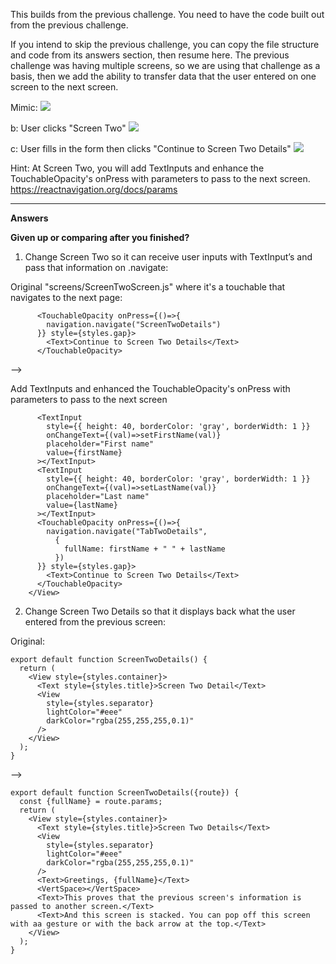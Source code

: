 This builds from the previous challenge. You need to have the code built out from the previous challenge.

If you intend to skip the previous challenge, you can copy the file structure and code from its answers section, then resume here. The previous challenge was having multiple screens, so we are using that challenge as a basis, then we add the ability to transfer data that the user entered on one screen to the next screen.

Mimic:
![](https://i.imgur.com/9gObs8E.png)

b: User clicks "Screen Two"
![](https://i.imgur.com/YDUwYJs.png)

c: User fills in the form then clicks "Continue to Screen Two Details"
![](https://i.imgur.com/fNGfgq6.png)

Hint:
At Screen Two, you will add TextInputs and enhance the TouchableOpacity's onPress with parameters to pass to the next screen.
https://reactnavigation.org/docs/params

---

**Answers**

**Given up or comparing after you finished?**

1. Change Screen Two so it can receive user inputs with TextInput’s and pass that information on .navigate:

Original "screens/ScreenTwoScreen.js" where it's a touchable that navigates to the next page:
```
      <TouchableOpacity onPress={()=>{   
        navigation.navigate("ScreenTwoDetails")  
      }} style={styles.gap}>  
        <Text>Continue to Screen Two Details</Text>  
      </TouchableOpacity>  
```

-->

Add TextInputs and enhanced the TouchableOpacity's onPress with parameters to pass to the next screen
```
      <TextInput  
        style={{ height: 40, borderColor: 'gray', borderWidth: 1 }}  
        onChangeText={(val)=>setFirstName(val)}  
        placeholder="First name"  
        value={firstName}  
      ></TextInput>  
      <TextInput  
        style={{ height: 40, borderColor: 'gray', borderWidth: 1 }}  
        onChangeText={(val)=>setLastName(val)}  
        placeholder="Last name"  
        value={lastName}  
      ></TextInput>  
      <TouchableOpacity onPress={()=>{   
        navigation.navigate("TabTwoDetails",  
          {  
            fullName: firstName + " " + lastName  
          })  
      }} style={styles.gap}>  
        <Text>Continue to Screen Two Details</Text>  
      </TouchableOpacity>  
    </View>
```


2. Change Screen Two Details so that it displays back what the user entered from the previous screen:

Original:
```
export default function ScreenTwoDetails() {  
  return (  
    <View style={styles.container}>  
      <Text style={styles.title}>Screen Two Detail</Text>  
      <View  
        style={styles.separator}  
        lightColor="#eee"  
        darkColor="rgba(255,255,255,0.1)"  
      />  
    </View>  
  );  
}
```

-->

```
export default function ScreenTwoDetails({route}) {  
  const {fullName} = route.params;  
  return (  
    <View style={styles.container}>  
      <Text style={styles.title}>Screen Two Details</Text>  
      <View  
        style={styles.separator}  
        lightColor="#eee"  
        darkColor="rgba(255,255,255,0.1)"  
      />  
      <Text>Greetings, {fullName}</Text>  
      <VertSpace></VertSpace>  
      <Text>This proves that the previous screen's information is passed to another screen.</Text>  
      <Text>And this screen is stacked. You can pop off this screen with aa gesture or with the back arrow at the top.</Text>  
    </View>  
  );  
}
```